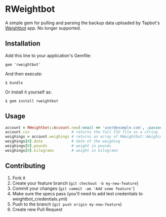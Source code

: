 # RWeightbot

A simple gem for pulling and parsing the backup data uploaded by Tapbot's [Weightbot][1] app. No longer supported.

[1]: http://tapbots.com/software/weightbot/

## Installation

Add this line to your application's Gemfile:

    gem 'rweightbot'

And then execute:

    $ bundle

Or install it yourself as:

    $ gem install rweightbot

## Usage

```` ruby
account = RWeightbot::Account.new(:email => 'user@example.com', :password => 'password')
account.csv                   # returns the full CSV file as a string
weighings = account.weighings # returns an array of RWeightbot::Weighing objects
weighings[0].date             # date of the weighing
weighings[0].pounds           # weight in pounds
weighings[0].kilograms        # weight in kilograms
````

## Contributing

1. Fork it
2. Create your feature branch (`git checkout -b my-new-feature`)
3. Commit your changes (`git commit -am 'Add some feature'`)
4. Make sure the specs pass (you'll need to add test credentials to weightbot_credentials.yml)
5. Push to the branch (`git push origin my-new-feature`)
6. Create new Pull Request

